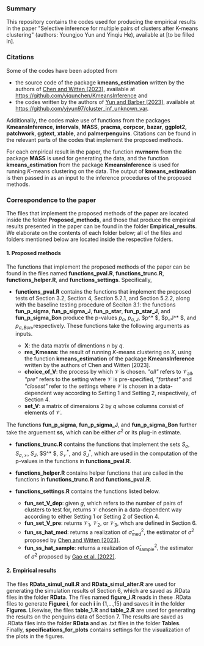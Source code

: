 ### Summary

This repository contains the codes used for producing the empirical results in the paper "Selective inference for multiple pairs of clusters after K-means clustering" (authors: Youngjoo Yun and Yinqiu He), available at [to be filled in]. 

### Citations 

Some of the codes have been adopted from 

* the source code of the package **kmeans_estimation** written by the authors of [Chen and Witten [2023]](https://jmlr.org/papers/v24/22-0371.html), available at https://github.com/yiqunchen/KmeansInference and 
* the codes written by the authors of [Yun and Barber [2023]](https://projecteuclid.org/journals/electronic-journal-of-statistics/volume-17/issue-2/Selective-inference-for-clustering-with-unknown-variance/10.1214/23-EJS2143.full), available at https://github.com/yjyun97/cluster_inf_unknown_var. 

Additionally, the codes make use of functions from the packages **KmeansInference**, **intervals**, **MASS**, **pracma**, **corpcor**, **bazar**, **ggplot2,**  **patchwork**, **ggtext**, **xtable**, and **palmerpenguins**. Citations can be found in the relevant parts of the codes that implement the proposed methods. 

For each empirical result in the paper, the function **mvrnorm** from the package **MASS** is used for generating the data, and the function **kmeans_estimation** from the package **KmeansInference** is used for  running $K$-means clustering on the data. The output of **kmeans_estimation** is then passed in as an input to the inference procedures of the proposed methods. 

### Correspondence to the paper

The files that implement the proposed methods of the paper are located inside the folder **Proposed_methods**, and those that produce the empirical results presented in the paper can be found in the folder **Empirical_results**. We elaborate on the contents of each folder below; all of the files and folders mentioned below are located inside the respective folders. 

#### 1. Proposed methods

The functions that implement the proposed methods of the paper can be found in the files named **functions_pval.R**, **functions_trunc.R**, **functions_helper.R**, and **functions_settings**. Specifically, 

* **functions_pval.R** contains the functions that implement the proposed tests of Section 3.2, Section 4, Section 5.2.1, and Section 5.2.2, along with the baseline testing procedure of Seciton 3.1: the functions  **fun_p_sigma**, **fun_p_sigma_J**, **fun_p_star**, **fun_p_star_J**, and **fun_p_sigma_Bon** produce the p-values $p_\sigma$, $p_{\sigma,J}$, $p^* $,  $p_J^* $, and $p_{\sigma, Bon}$,​​ respectively. These functions take the following arguments as inputs.

  * **X**: the data matrix of dimentions $n$ by $q$.
  * **res_Kmeans**: the result of running $K$-means clustering on $X$, using the function **kmeans_estimation** of the package **KmeansInference** written by the authors of Chen and Witten [2023].
  * **choice_of_V**: the process by which $\mathcal{V}$ is chosen. *"all"* refers to $\mathcal{V}_{\mathrm{all}},$ *"pre"* refers to the setting where $\mathcal{V}$ is pre-specified, *"farthest"* and *"closest"* refer to the settings where $\mathcal{V}$​ is chosen in a data-dependent way according to Setting 1 and Setting 2, respectively, of Section 4. 
  * **set_V**: a matrix of  dimensions 2 by $q$ whose columns consist of elements of $\mathcal{V}.$​ 

The functions **fun_p_sigma**, **fun_p_sigma_J**, and **fun_p_sigma_Bon** further take the arguement **ss,** which can be either $\sigma^2$​​ or its plug-in estimate. 

* **functions_trunc.R** contains the functions that implement the sets $S_\sigma$, $S_{\sigma,\mathcal{V}}$, $S_J$, $S^* $, $S_{\mathcal{V}}^* ,$ and $S^*_J,$ which are used in the computation of the p-values in the functions in **functions_pval.R**. 

* **functions_helper.R** contains helper functions that are called in the functions in **functions_trunc.R** and **functions_pval.R**. 

* **functions_settings.R** contains the functions listed below. 

  * **fun_set_V_dep**:  given $g,$ which refers to the number of pairs of clusters to test for, returns $\mathcal{V}$ chosen in a data-dependent way according to either Setting 1 or Setting 2 of  Section 4. 
  * **fun_set_V_pre**: returns $\mathcal{V}_1$, $\mathcal{V}_2$, or $\mathcal{V}_3$​, whch are defined in Section 6. 
  * **fun_ss_hat_med**: returns a realization of $\hat{\sigma}^2_{\mathrm{med}},$  the estimator of $\sigma^2$ proposed by [Chen and Witten [2023]](https://jmlr.org/papers/v24/22-0371.html).
  * **fun_ss_hat_sample**: returns a realization of $\hat{\sigma}^2_{\mathrm{sample}},$  the estimator of $\sigma^2$ proposed by [Gao et al. [2022]](https://www.tandfonline.com/doi/full/10.1080/01621459.2022.2116331).

#### 2. Empirical results

The files **RData_simul_null.R** and **RData_simul_alter.R** are used for generating the simulation results of Section 6, which are saved as .RData files in the folder **RData**. The files named **figure_i.R** reads in these .RData files to generate **Figure i**, for each **i** in {1,...,15} and saves it in the folder **Figures**. Likewise, the files **table_1.R** and **table_2.R** are used for generating the results on the penguins data of Section 7. The results are saved as .RData files into the folder **RData** and as .txt files in the folder **Tables**. Finally, **specifications_for_plots** contains settings for the visualization of the plots in the figures. 
